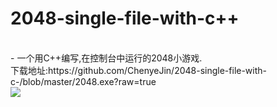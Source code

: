 # 2048-single-file-with-c++
<br>
- 一个用C++编写,在控制台中运行的2048小游戏.
<br>
下载地址:https://github.com/ChenyeJin/2048-single-file-with-c-/blob/master/2048.exe?raw=true
<br>
<img src="https://avatars0.githubusercontent.com/u/18441260?v=3&s=460"></img>
